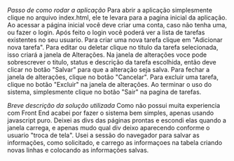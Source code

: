 *Passo de como rodar a aplicação*
Para abrir a aplicação simplesmente clique no arquivo index.html, ele te levara para a pagina inicial da aplicação.
Ao acessar a página inicial você deve criar uma conta, caso não tenha uma, ou fazer o login.
Após feito o login você poderá ver a lista de tarefas existentes no seu usuario.
Para criar uma nova tarefa clique em "Adicionar nova tarefa".
Para editar ou deletar clique no titulo da tarefa selecionada, isso criará a janela de Alterações.
Na janela de alterações voce pode sobrescrever o titulo, status e descrição da tarefa escolhida, então deve clicar no botão "Salvar" para que a alteração seja salva.
Para fechar a janela de alterações, clique no botão "Cancelar".
Para excluir uma tarefa, clique no botão "Excluir" na janela de alterações.
Ao terminar o uso do sistema, simplesmente clique no botão "Sair" na pagina de tarefas.

*Breve descrição da solução utilizada*
Como não possui muita experiencia com Front End acabei por fazer o sistema bem simples, apenas usando javascript puro.
Deixei as divs das páginas prontas e escondi elas quando a janela carrega, e apenas mudo qual div deixo aparecendo conforme o usuario "troca de tela".
Usei a sessão do navegador para salvar as informações, como solicitado, e carrego as informaçoes na tabela criando novas linhas e colocando as informações salvas.